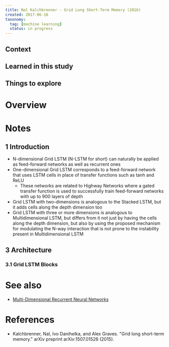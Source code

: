 ```yaml
---
title: Nal Kalchbrenner - Grid Long Short-Term Memory (2016)
created: 2017-06-16
taxonomy:
  tag: [machine learning]
  status: in progress
---
```


## Context

## Learned in this study

## Things to explore

# Overview

# Notes
## 1 Introduction
* N-dimensional Grid LSTM (N-LSTM for short) can naturally be applied as feed-forward networks as well as recurrent ones
* One-dimensional Grid LSTM corresponds to a feed-forward network that uses LSTM cells in place of transfer functions such as tanh and ReLU
	* These networks are related to Highway Networks where a gated transfer function is used to successfully train feed-forward networks with up to 900 layers of depth
* Grid LSTM with two-dimensions is analogous to the Stacked LSTM, but it adds cells along the depth dimension too
* Grid LSTM with three or more dimensions is analogous to Multidimensional LSTM, but differs from it not just by having the cells along the depth dimension, but also by using the proposed mechanism for modulating the N-way interaction that is not prone to the instability present in Multidimensional LSTM

## 3 Architecture
### 3.1 Grid LSTM Blocks

# See also
* [Multi-Dimensional Recurrent Neural Networks](../alex-graves-multi-dimensional-recurrent-neural-networks/article.md)

# References
* Kalchbrenner, Nal, Ivo Danihelka, and Alex Graves. "Grid long short-term memory." arXiv preprint arXiv:1507.01526 (2015).
